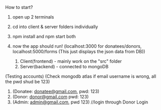 How to start?
1. open up 2 terminals
2. cd into client & server folders individually
3. npm install and npm start both
4. now the app should run! (localhost:3000 for donatees/donors, localhost:5000/forms (This just displays the json data from DB))

	1. Client(frontend) - mainly work on the "src" folder
	2. Server(backend) - connected to mongoDB 

(Testing accounts) (Check mongodb atlas if email username is wrong, all the pwd shud be 123)
1. (Donatee: donatee@gmail.com, pwd: 123)
2. (Donor: donor@gmail.com pwd: 123)
3. (Admin: admin@gmail.com, pwd 123) //login through Donor Login





